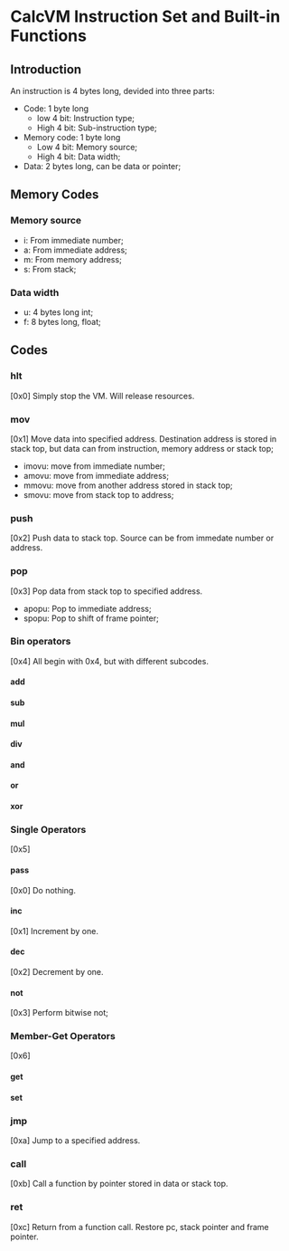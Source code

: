 # CalcVM Instruction Set and Built-in Functions

## Introduction
An instruction is 4 bytes long, devided into three parts:
- Code: 1 byte long
  - low 4 bit: Instruction type;
  - High 4 bit: Sub-instruction type;
- Memory code: 1 byte long
  - Low 4 bit: Memory source;
  - High 4 bit: Data width;
- Data: 2 bytes long, can be data or pointer;

## Memory Codes

### Memory source
- i: From immediate number;
- a: From immediate address;
- m: From memory address;
- s: From stack;

### Data width
- u: 4 bytes long int;
- f: 8 bytes long, float;

## Codes

### hlt
[0x0] Simply stop the VM. Will release resources.

### mov
[0x1] Move data into specified address. Destination address is stored in stack top, but data can from instruction, memory address or stack top;

- imovu: move from immediate number;
- amovu: move from immediate address;
- mmovu: move from another address stored in stack top;
- smovu: move from stack top to address;

### push

[0x2] Push data to stack top. Source can be from immedate number or address.

### pop

[0x3] Pop data from stack top to specified address.

- apopu: Pop to immediate address;
- spopu: Pop to shift of frame pointer;

### Bin operators

[0x4] All begin with 0x4, but with different subcodes.

#### add

#### sub

#### mul

#### div

#### and

#### or

#### xor

### Single Operators
[0x5] 

#### pass
[0x0] Do nothing. 

#### inc
[0x1] Increment by one.

#### dec
[0x2] Decrement by one.

#### not
[0x3] Perform bitwise not;

### Member-Get Operators
[0x6]

#### get

#### set

### jmp
[0xa] Jump to a specified address.

### call
[0xb] Call a function by pointer stored in data or stack top.

### ret
[0xc] Return from a function call. Restore pc, stack pointer and frame pointer.

